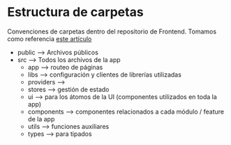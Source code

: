 # Estructura de carpetas

Convenciones de carpetas dentro del repositorio de Frontend. Tomamos como referencia [este artículo](https://dev.to/phukon/how-i-structure-my-react-projects-1lk?ref=dailydev)

- public --> Archivos públicos  
- src --> Todos los archivos de la app  
  - app --> routeo de páginas  
  - libs --> configuración y clientes de librerías utilizadas  
  - providers -->  
  - stores --> gestión de estado  
  - ui --> para los átomos de la UI (componentes utilizados en toda la app)  
  - components --> componentes relacionados a cada módulo / feature de la app  
  - utils --> funciones auxiliares  
  - types --> para tipados  

